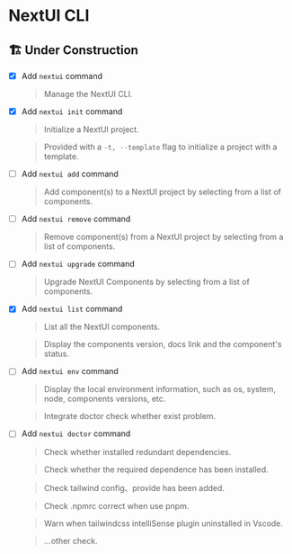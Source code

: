 # NextUI CLI

## 🏗️ Under Construction

- [x] Add `nextui` command

  > Manage the NextUI CLI.

- [x] Add `nextui init` command

  > Initialize a NextUI project.

  > Provided with a `-t, --template` flag to initialize a project with a template.

- [ ] Add `nextui add` command

  > Add component(s) to a NextUI project by selecting from a list of components.

- [ ] Add `nextui remove` command

  > Remove component(s) from a NextUI project by selecting from a list of components.

- [ ] Add `nextui upgrade` command

  > Upgrade NextUI Components by selecting from a list of components.

- [x] Add `nextui list` command

  > List all the NextUI components.

  > Display the components version, docs link and the component's status.

- [ ] Add `nextui env` command

  > Display the local environment information, such as os, system, node, components versions, etc.

  > Integrate doctor check whether exist problem.

- [ ] Add `nextui doctor` command

  > Check whether installed redundant dependencies.

  > Check whether the required dependence has been installed.

  > Check tailwind config、provide has been added.

  > Check .npmrc correct when use pnpm.

  > Warn when tailwindcss intelliSense plugin uninstalled in Vscode.

  > …other check.
